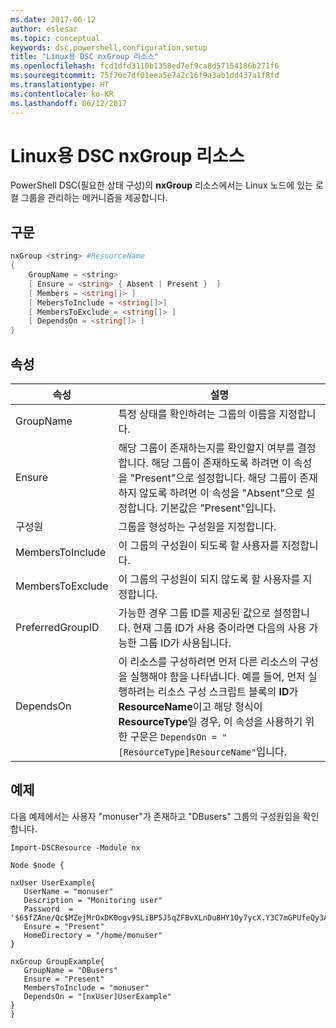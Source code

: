 ```yaml
---
ms.date: 2017-06-12
author: eslesar
ms.topic: conceptual
keywords: dsc,powershell,configuration,setup
title: "Linux용 DSC nxGroup 리소스"
ms.openlocfilehash: fcd1dfd3110b1358ed7ef9ca8d57154186b271f6
ms.sourcegitcommit: 75f70c7df01eea5e7a2c16f9a3ab1dd437a1f8fd
ms.translationtype: HT
ms.contentlocale: ko-KR
ms.lasthandoff: 06/12/2017
---
```

# <a name="dsc-for-linux-nxgroup-resource"></a>Linux용 DSC nxGroup 리소스

PowerShell DSC(필요한 상태 구성)의 **nxGroup** 리소스에서는 Linux 노드에 있는 로컬 그룹을 관리하는 메커니즘을 제공합니다.

## <a name="syntax"></a>구문

```powershell
nxGroup <string> #ResourceName
{
    GroupName = <string>
    [ Ensure = <string> { Absent | Present }  ]
    [ Members = <string[]> ]
    [ MebersToInclude = <string[]>]
    [ MembersToExclude = <string[]> ]
    [ DependsOn = <string[]> ]
}

```

## <a name="properties"></a>속성

|  속성 |  설명 | 
|---|---|
| GroupName| 특정 상태를 확인하려는 그룹의 이름을 지정합니다.| 
| Ensure| 해당 그룹이 존재하는지를 확인할지 여부를 결정합니다. 해당 그룹이 존재하도록 하려면 이 속성을 "Present"으로 설정합니다. 해당 그룹이 존재하지 않도록 하려면 이 속성을 "Absent"으로 설정합니다. 기본값은 "Present"입니다.| 
| 구성원| 그룹을 형성하는 구성원을 지정합니다.| 
| MembersToInclude| 이 그룹의 구성원이 되도록 할 사용자를 지정합니다.| 
| MembersToExclude| 이 그룹의 구성원이 되지 않도록 할 사용자를 지정합니다.| 
| PreferredGroupID| 가능한 경우 그룹 ID를 제공된 값으로 설정합니다. 현재 그룹 ID가 사용 중이라면 다음의 사용 가능한 그룹 ID가 사용됩니다.| 
| DependsOn | 이 리소스를 구성하려면 먼저 다른 리소스의 구성을 실행해야 함을 나타냅니다. 예를 들어, 먼저 실행하려는 리소스 구성 스크립트 블록의 **ID**가 **ResourceName**이고 해당 형식이 **ResourceType**일 경우, 이 속성을 사용하기 위한 구문은 `DependsOn = "[ResourceType]ResourceName"`입니다.| 

## <a name="example"></a>예제

다음 예제에서는 사용자 "monuser"가 존재하고 "DBusers" 그룹의 구성원임을 확인합니다.

```
Import-DSCResource -Module nx 

Node $node {

nxUser UserExample{
   UserName = "monuser"
   Description = "Monitoring user"
   Password  =    '$6$fZAne/Qc$MZejMrOxDK0ogv9SLiBP5J5qZFBvXLnDu8HY1Oy7ycX.Y3C7mGPUfeQy3A82ev3zIabhDQnj2ayeuGn02CqE/0'
   Ensure = "Present"
   HomeDirectory = "/home/monuser"
}
 
nxGroup GroupExample{
   GroupName = "DBusers"
   Ensure = "Present"
   MembersToInclude = "monuser"
   DependsOn = "[nxUser]UserExample"            
}
}
```

